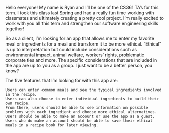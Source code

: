 Hello everyone! My name is Ryan and I’ll be one of the CS361 TA’s for this term. I took this class last Spring and had a really fun time working with classmates and ultimately creating a pretty cool project. I’m really excited to work with you all this term and strengthen our software engineering skills together!

So as a client, I’m looking for an app that allows me to enter my favorite meal or ingredients for a meal and transform it to be more ethical. “Ethical” is up to interpretation but could include considerations such as environmental impact, animal welfare, workers’ rights, problematic corporate ties and more. The specific considerations that are included in the app are up to you as a group. I just want to be a better person, you know?

The five features that I’m looking for with this app are:

    Users can enter common meals and see the typical ingredients involved in the recipe.
    Users can also choose to enter individual ingredients to build their own recipe.
    From there, users should be able to see information on possible problems with each ingredient and choose more ethical alternatives.
    Users should be able to make an account or use the app as a guest.
    Users who do make an account should be able to save their ethical meals in a recipe book for later viewing.
